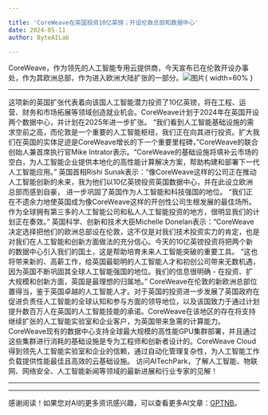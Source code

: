 ```yaml
---

title: 'CoreWeave在英国投资10亿英镑；开设伦敦总部和数据中心'
date: 2024-05-11
author: ByteAILab

---
```


CoreWeave，作为领先的人工智能专用云提供商，今天宣布已在伦敦开设办事处，作为其欧洲总部，作为进入欧洲大陆扩张的一部分。![图片](https://ai-techpark.com/wp-content/uploads/2024/05/CoreWeave-1-960x540.jpg){ width=60% }

---
这项新的英国扩张代表着向该国人工智能潜力投资了10亿英镑，将在工程、运营、财务和市场拓展等领域创造就业机会。CoreWeave计划于2024年在英国开设两个数据中心，并计划在2025年进一步扩张。
“我们看到人工智能基础设施的需求空前之高，而伦敦是一个重要的人工智能枢纽，我们正在向其进行投资。扩大我们在英国的实体足迹是CoreWeave增长的下一个重要里程碑，”CoreWeave的联合创始人兼首席执行官Mike Intrator表示。“CoreWeave的基础设施将填补云市场的空白，为人工智能企业提供本地化的高性能计算解决方案，帮助构建和部署下一代人工智能应用。”
英国首相Rishi Sunak表示：“像CoreWeave这样的公司正在推动人工智能创新的未来，我为他们以10亿英镑投资英国数据中心，并在此设立欧洲总部而感到自豪， 进一步巩固了英国作为人工智能和科技强国的地位。
“我们正在不遗余力地使英国成为像CoreWeave这样的开创性公司生根发展的最佳场所。作为全球拥有第三多的人工智能公司和私人人工智能投资的地方，很明显我们的计划正在奏效。”
英国科学、创新和技术大臣Michelle Donelan表示：“CoreWeave决定选择把他们的欧洲总部设在伦敦，这不仅是对我们技术投资实力的肯定，也是对我们在人工智能和创新方面做法的充分信心。今天的10亿英镑投资将把两个新的数据中心引入我们的国土，这是帮助培育未来人工智能突破的重要工具。
“这也将带来新的、高薪工作，给英国最聪明的人工智能人才和初创公司带来无数机遇，因为英国不断巩固其全球人工智能强国的地位。我们的信息很明确 - 在投资、扩大规模和创新方面，英国是最理想的归属地。”
CoreWeave在伦敦的新欧洲总部位置得当，鉴于英国卓越的人工智能人才。对于英国的投资进一步发展了英国政府在促进负责任人工智能的全球认知和参与方面的领导地位，以及该国致力于通过计划提升数百万人在英国的人工智能技能的承诺。CoreWeave在该地区的存在将支持继续扩张的人工智能实验室和企业客户，为英国带来急需的计算能力。
CoreWeave现有的数据中心支持全球最大规模的高性能GPU集群部署，并且通过这些集群进行消耗的基础设施是专为工程师和创新者设计的。CoreWeave Cloud得到领先人工智能实验室和企业的信赖，通过自动化管理复杂性，为人工智能工作负载提供性能最佳且高效的云基础设施。
访问AITechPark，了解人工智能、物联网、网络安全、人工智能新闻等领域的最新进展和行业专家的见解！

---
---
感谢阅读！如果您对AI的更多资讯感兴趣，可以查看更多AI文章：[GPTNB](https://gptnb.com)。